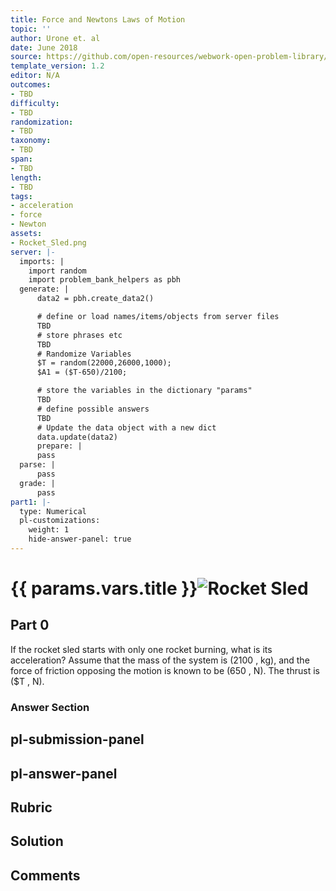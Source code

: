 ```yaml
---
title: Force and Newtons Laws of Motion
topic: ''
author: Urone et. al
date: June 2018
source: https://github.com/open-resources/webwork-open-problem-library/tree/master/Contrib/BrockPhysics/College_Physics_Urone/4.Dynamics_Force_and_Newtons_Laws_of_Motion/Newtons_Second_Law_of_Motion_Concept_of_a_System/NU_U17-04-03-007.pg
template_version: 1.2
editor: N/A
outcomes:
- TBD
difficulty:
- TBD
randomization:
- TBD
taxonomy:
- TBD
span:
- TBD
length:
- TBD
tags:
- acceleration
- force
- Newton
assets:
- Rocket_Sled.png
server: |-
  imports: |
    import random
    import problem_bank_helpers as pbh
  generate: |
      data2 = pbh.create_data2()

      # define or load names/items/objects from server files
      TBD
      # store phrases etc
      TBD
      # Randomize Variables
      $T = random(22000,26000,1000);
      $A1 = ($T-650)/2100;

      # store the variables in the dictionary "params"
      TBD
      # define possible answers
      TBD
      # Update the data object with a new dict
      data.update(data2)
      prepare: |
      pass
  parse: |
      pass
  grade: |
      pass
part1: |-
  type: Numerical
  pl-customizations:
    weight: 1
    hide-answer-panel: true
---
```


# {{ params.vars.title }}![Rocket Sled](Rocket_Sled.png)

## Part 0 
If the rocket sled starts with only one rocket burning, what is its acceleration? Assume that the mass of the system is (2100 , kg), and the force of friction opposing the motion is known to be (650 , N). The thrust is ($T , N). 


### Answer Section 


## pl-submission-panel 


## pl-answer-panel 


## Rubric 


## Solution 


## Comments 


